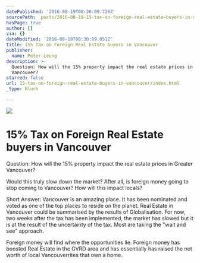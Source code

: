 ```yaml
---
datePublished: '2016-08-19T08:30:09.726Z'
sourcePath: _posts/2016-08-19-15-tax-on-foreign-real-estate-buyers-in-vancouver.md
hasPage: true
author: []
via: {}
dateModified: '2016-08-19T08:30:09.051Z'
title: 15% Tax on Foreign Real Estate buyers in Vancouver
publisher:
  name: Peter Leung
description: >-
  Question: How will the 15% property impact the real estate prices in Greater
  Vancouver?
starred: false
url: 15-tax-on-foreign-real-estate-buyers-in-vancouver/index.html
_type: Blurb

---
```

![](https://the-grid-user-content.s3-us-west-2.amazonaws.com/a0f3ca69-b686-4014-b263-799a9604a222.jpg)

# 15% Tax on Foreign Real Estate buyers in Vancouver

Question: How will the 15% property impact the real estate prices in Greater Vancouver?

Would this truly slow down the market? After all, is foreign money going to stop coming to Vancouver? How will this impact locals?

Short Answer: Vancouver is an amazing place. It has been nominated and voted as one of the top places to reside on the planet. Real Estate in Vancouver could be summarised by the results of Globalisation. For now, two weeks after the tax has been implemented, the market has slowed but it is at the result of the uncertainty of the tax. Most are taking the "wait and see" approach.

Foreign money will find where the opportunities lie. Foreign money has boosted Real Estate in the GVRD area and has essentially has raised the net worth of local Vancouverrites that own a home.